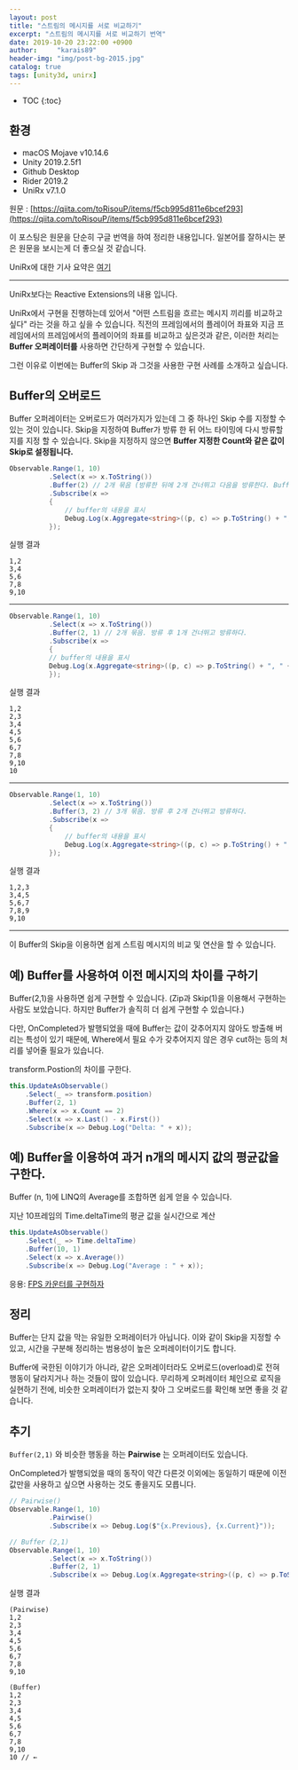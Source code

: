 ```yaml
---
layout: post
title: "스트림의 메시지를 서로 비교하기"
excerpt: "스트림의 메시지를 서로 비교하기 번역"
date: 2019-10-20 23:22:00 +0900
author:     "karais89"
header-img: "img/post-bg-2015.jpg"
catalog: true
tags: [unity3d, unirx]
---
```

* TOC
{:toc}

## 환경

- macOS Mojave v10.14.6
- Unity 2019.2.5f1
- Github Desktop
- Rider 2019.2
- UniRx v7.1.0

원문 : [https://qiita.com/toRisouP/items/f5cb995d811e6bcef293](https://qiita.com/toRisouP/items/f5cb995d811e6bcef293)

이 포스팅은 원문을 단순히 구글 번역을 하여 정리한 내용입니다. 일본어를 잘하시는 분은 원문을 보시는게 더 좋으실 것 같습니다. 

UniRx에 대한 기사 요약은 [여기](https://qiita.com/toRisouP/items/48b9fa25df64d3c6a392)

---

UniRx보다는 Reactive Extensions의 내용 입니다.

UniRx에서 구현을 진행하는데 있어서 "어떤 스트림을 흐르는 메시지 끼리를 비교하고 싶다" 라는 것을 하고 싶을 수 있습니다. 직전의 프레임에서의 플레이어 좌표와 지금 프레임에서의 프레임에서의 플레이어의 좌표를 비교하고 싶은것과 같은, 이러한 처리는 **Buffer 오퍼레이터를** 사용하면 간단하게 구현할 수 있습니다.

그런 이유로 이번에는 Buffer의 Skip 과 그것을 사용한 구현 사례를 소개하고 싶습니다.

## Buffer의 오버로드

Buffer 오퍼레이터는 오버로드가 여러가지가 있는데 그 중 하나인 Skip 수를 지정할 수 있는 것이 있습니다. Skip을 지정하여 Buffer가 방류 한 뒤 어느 타이밍에 다시 방류할지를 지정 할 수 있습니다. Skip을 지정하지 않으면 **Buffer 지정한 Count와 같은 값이 Skip로 설정됩니다.**

```cs
Observable.Range(1, 10)
          .Select(x => x.ToString())
          .Buffer(2) // 2개 묶음 (방류한 뒤에 2개 건너뛰고 다음을 방류한다. Buffer(2,2)와 동일)
          .Subscribe(x =>
          {
              // buffer의 내용을 표시
              Debug.Log(x.Aggregate<string>((p, c) => p.ToString() + ", " + c.ToString()));
          });
```

실행 결과

    1,2
    3,4
    5,6
    7,8
    9,10

---

```cs
Observable.Range(1, 10)
          .Select(x => x.ToString())
          .Buffer(2, 1) // 2개 묶음. 방류 후 1개 건너뛰고 방류하다.
          .Subscribe(x =>
          {
          // buffer의 내용을 표시
          Debug.Log(x.Aggregate<string>((p, c) => p.ToString() + ", " + c.ToString()));
          });
```

실행 결과

    1,2
    2,3
    3,4
    4,5
    5,6
    6,7
    7,8
    9,10
    10

---

```cs
Observable.Range(1, 10)
          .Select(x => x.ToString())
          .Buffer(3, 2) // 3개 묶음. 방류 후 2개 건너뛰고 방류하다.
          .Subscribe(x =>
          {
              // buffer의 내용을 표시
              Debug.Log(x.Aggregate<string>((p, c) => p.ToString() + ", " + c.ToString()));
          });
```

실행 결과

    1,2,3
    3,4,5
    5,6,7
    7,8,9
    9,10

---

이 Buffer의 Skip을 이용하면 쉽게 스트림 메시지의 비교 및 연산을 할 수 있습니다.

## 예) Buffer를 사용하여 이전 메시지의 차이를 구하기

Buffer(2,1)을 사용하면 쉽게 구현할 수 있습니다. (Zip과 Skip(1)을 이용해서 구현하는 사람도 보았습니다. 하지만 Buffer가 솔직히 더 쉽게 구현할 수 있습니다.)

다만, OnCompleted가 발행되었을 때에 Buffer는 값이 갖추어지지 않아도 방출해 버리는 특성이 있기 때문에, Where에서 필요 수가 갖추어지지 않은 경우 cut하는 등의 처리를 넣어줄 필요가 있습니다.

transform.Postion의 차이를 구한다.

```cs
this.UpdateAsObservable()
    .Select(_ => transform.position)
    .Buffer(2, 1)
    .Where(x => x.Count == 2)
    .Select(x => x.Last() - x.First())
    .Subscribe(x => Debug.Log("Delta: " + x));
```

## 예) Buffer을 이용하여 과거 n개의 메시지 값의 평균값을 구한다.

Buffer (n, 1)에 LINQ의 Average를 조합하면 쉽게 얻을 수 있습니다.

지난 10프레임의 Time.deltaTime의 평균 값을 실시간으로 계산

```cs
this.UpdateAsObservable()
    .Select(_ => Time.deltaTime)
    .Buffer(10, 1)
    .Select(x => x.Average())
    .Subscribe(x => Debug.Log("Average : " + x));
```

응용: [FPS 카운터를 구현하자](https://qiita.com/toRisouP/items/1d0682e7a35cdb04bc38)

## 정리

Buffer는 단지 값을 막는 유일한 오퍼레이터가 아닙니다. 이와 같이 Skip을 지정할 수 있고, 시간을 구분해 정리하는 범용성이 높은 오퍼레이터이기도 합니다.

Buffer에 국한된 이야기가 아니라, 같은 오퍼레이터라도 오버로드(overload)로 전혀 행동이 달라지거나 하는 것들이 많이 있습니다. 무리하게 오퍼레이터 체인으로 로직을 실현하기 전에, 비슷한 오퍼레이터가 없는지 찾아 그 오버로드를 확인해 보면 좋을 것 같습니다.

## 추기

`Buffer(2,1)` 와 비슷한 행동을 하는 **Pairwise** 는 오퍼레이터도 있습니다.

OnCompleted가 발행되었을 때의 동작이 약간 다른것 이외에는 동일하기 때문에 이전 값만을 사용하고 싶으면 사용하는 것도 좋을지도 모릅니다.

```cs
// Pairwise()
Observable.Range(1, 10)
          .Pairwise()
          .Subscribe(x => Debug.Log($"{x.Previous}, {x.Current}"));

// Buffer (2,1)
Observable.Range(1, 10)
          .Select(x => x.ToString())
          .Buffer(2, 1)
          .Subscribe(x => Debug.Log(x.Aggregate<string>((p, c) => p.ToString() + ", " + c.ToString())));
```

실행 결과

    (Pairwise)
    1,2
    2,3
    3,4
    4,5
    5,6
    6,7
    7,8
    9,10
    
    (Buffer)
    1,2
    2,3
    3,4
    4,5
    5,6
    6,7
    7,8
    9,10
    10 // ←